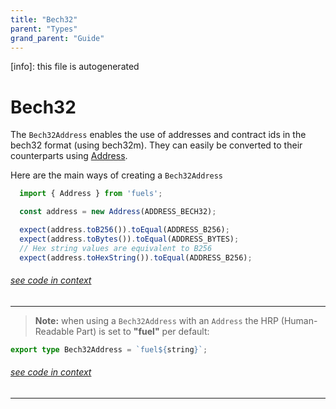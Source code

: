 ```yaml
---
title: "Bech32"
parent: "Types"
grand_parent: "Guide"
---
```


[info]: this file is autogenerated
# Bech32

The `Bech32Address` enables the use of addresses and contract ids in the bech32 format (using bech32m). They can easily be converted to their counterparts using [Address](./address.md).

Here are the main ways of creating a `Bech32Address`

```typescript
  import { Address } from 'fuels';

  const address = new Address(ADDRESS_BECH32);

  expect(address.toB256()).toEqual(ADDRESS_B256);
  expect(address.toBytes()).toEqual(ADDRESS_BYTES);
  // Hex string values are equivalent to B256
  expect(address.toHexString()).toEqual(ADDRESS_B256);
```
###### [see code in context](https://github.com/FuelLabs/fuels-ts/blob/master/packages/fuel-gauge/src/doc-examples.test.ts#L42-L51)

---


> **Note:** when using a `Bech32Address` with an `Address` the HRP (Human-Readable Part) is set to **"fuel"** per default:


```typescript
export type Bech32Address = `fuel${string}`;
```
###### [see code in context](https://github.com/FuelLabs/fuels-ts/blob/master/packages/interfaces/src/index.ts#L2-L4)

---

